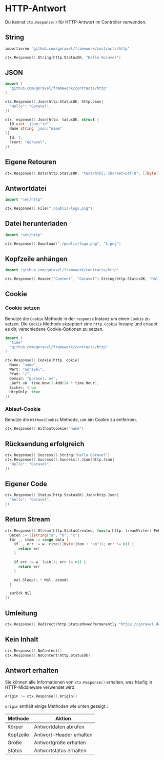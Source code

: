 # HTTP-Antwort

Du kannst `ctx.Response()` für HTTP-Antwort im Controller verwenden.

## String

```go
importieren "github.com/goravel/framework/contracts/http"

ctx.Response().String(http.StatusOK, "Hallo Goravel")
```

## JSON

```go
import (
  "github.com/goravel/framework/contracts/http"
)

ctx.Response().Json(http.StatusOK, http.Json{
  "Hello": "Goravel",
})

ctx. esponse().Json(http. tatusOK, struct {
  ID uint `json:"id"`
  Name string `json:"name"`
}{
  Id: 1,
  Front: "Goravel",
})
```

## Eigene Retouren

```go
ctx.Response().Data(http.StatusOK, "text/html; charset=utf-8", []byte("<b>Goravel</b>"))
```

## Antwortdatei

```go
import "net/http"

ctx.Response().File("./public/logo.png")
```

## Datei herunterladen

```go
import "net/http"

ctx.Response().Download("./public/logo.png", "1.png")
```

## Kopfzeile anhängen

```go
import "github.com/goravel/framework/contracts/http"

ctx.Response().Header("Content", "Goravel").String(http.StatusOK, "Hallo Goravel")
```

## Cookie

### Cookie setzen

Benutze die `Cookie` Methode in der `response` Instanz um einen `Cookie` zu setzen. Die `Cookie` Methode akzeptiert eine `http.Cookie`
Instanz und erlaubt es dir, verschiedene Cookie-Optionen zu setzen.

```go
import (
  "time"
  "github.com/goravel/framework/contracts/http"
)

ctx.Response().Cookie(http. ookie{
  Name: "name",
  Wert: "Goravel",
  Pfad: "/",
  Domain: "goravel. ev",
  Läuft ab: time.Now().Add(24 * time.Hour),
  Sicher: true
  HttpOnly: true
})
```

### Ablauf-Cookie

Benutze die `WithoutCookie` Methode, um ein Cookie zu entfernen.

```go
ctx.Response().WithoutCookie("name")
```

## Rücksendung erfolgreich

```go
ctx.Response().Success().String("Hallo Goravel")
ctx.Response().Success().Success().Json(http.Json{
  "Hello": "Goravel",
})
```

## Eigener Code

```go
ctx.Response().Status(http.StatusOK).Json(http.Json{
  "hello": "Goravel",
})
```

## Return Stream

```go
ctx.Response().Stream(http.StatusCreated, func(w http. treamWriter) Fehler {
  Daten := []string{"a", "b", "c"}
  für _, item := range data {
    if _, err := w. rite([]byte(item + "\n")); err != nil {
      return err
    }

    if err := w. lush(); err != nil {
      return err
    }

    mal.Sleep(1 * Mal. econd)
  }

  zurück Nil
})
```

## Umleitung

```go
ctx.Response().Redirect(http.StatusMovedPermanently "https://goravel.dev")
```

## Kein Inhalt

```go
ctx.Response().NoContent()
ctx.Response().NoContent(http.StatusOk)
```

## Antwort erhalten

Sie können alle Informationen von `ctx.Response()` erhalten, was häufig in HTTP-Middleware verwendet wird:

```go
origin := ctx.Response().Origin()
```

`origin` enthält einige Methoden wie unten gezeigt：

| Methode   | Aktion                  |
| --------- | ----------------------- |
| Körper    | Antwortdaten abrufen    |
| Kopfzeile | Antwort-Header erhalten |
| Größe     | Antwortgröße erhalten   |
| Status    | Antwortstatus erhalten  |
